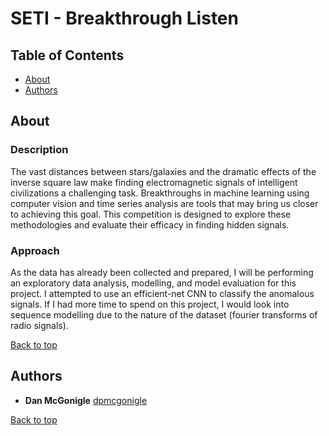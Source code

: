 # SETI - Breakthrough Listen

## Table of Contents

- [About](#about)
- [Authors](#authors)

## About

### Description

The vast distances between stars/galaxies and the dramatic effects of the inverse square law make finding electromagnetic signals of intelligent civilizations a challenging task. Breakthroughs in machine learning using computer vision and time series analysis are tools that may bring us closer to achieving this goal.  This competition is designed to explore these methodologies and evaluate their efficacy in finding hidden signals.

### Approach

As the data has already been collected and prepared, I will be performing an exploratory data analysis, modelling, and model evaluation for this project.  I attempted to use an efficient-net CNN to classify the anomalous signals.  If I had more time to spend on this project, I would look into sequence modelling due to the nature of the dataset (fourier transforms of radio signals).

[Back to top](#table-of-contents)

## Authors

* **Dan McGonigle** [dpmcgonigle](https://github.com/dpmcgonigle)

[Back to top](#table-of-contents)
